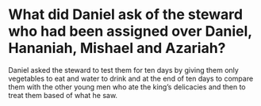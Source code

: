 # What did Daniel ask of the steward who had been assigned over Daniel, Hananiah, Mishael and Azariah?

Daniel asked the steward to test them for ten days by giving them only vegetables to eat and water to drink and at the end of ten days to compare them with the other young men who ate the king’s delicacies and then to treat them based of what he saw.

